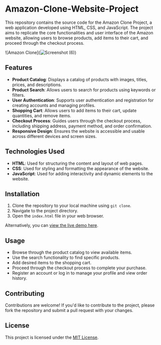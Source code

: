 # Amazon-Clone-Website-Project

This repository contains the source code for the Amazon Clone Project, a web application developed using HTML, CSS, and JavaScript. The project aims to replicate the core functionalities and user interface of the Amazon website, allowing users to browse products, add items to their cart, and proceed through the checkout process.

![Amazon Clone](![Screenshot (6)](https://github.com/Ankush1505/Amazon-Clone-Website-Project/assets/115377742/201e0e61-e53e-40bd-9c9d-03545d1a1f22))

## Features

- **Product Catalog**: Displays a catalog of products with images, titles, prices, and descriptions.
- **Product Search**: Allows users to search for products using keywords or filters.
- **User Authentication**: Supports user authentication and registration for creating accounts and managing profiles.
- **Shopping Cart**: Allows users to add items to their cart, update quantities, and remove items.
- **Checkout Process**: Guides users through the checkout process, including shipping address, payment method, and order confirmation.
- **Responsive Design**: Ensures the website is accessible and usable across different devices and screen sizes.

## Technologies Used

- **HTML**: Used for structuring the content and layout of web pages.
- **CSS**: Used for styling and formatting the appearance of the website.
- **JavaScript**: Used for adding interactivity and dynamic elements to the website.

## Installation

1. Clone the repository to your local machine using `git clone`.
2. Navigate to the project directory.
3. Open the `index.html` file in your web browser.

Alternatively, you can [view the live demo here](#).

## Usage

- Browse through the product catalog to view available items.
- Use the search functionality to find specific products.
- Add desired items to the shopping cart.
- Proceed through the checkout process to complete your purchase.
- Register an account or log in to manage your profile and view order history.

## Contributing

Contributions are welcome! If you'd like to contribute to the project, please fork the repository and submit a pull request with your changes.

## License

This project is licensed under the [MIT License](LICENSE).
